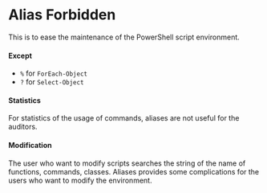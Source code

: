# Alias Forbidden
This is to ease the maintenance of the PowerShell script environment.

#### Except
- ```%``` for ```ForEach-Object```
- ```?``` for ```Select-Object```

#### Statistics
For statistics of the usage of commands, aliases are not useful for the auditors.

#### Modification
The user who want to modify scripts searches the string of the name of functions, commands, classes.
Aliases provides some complications for the users who want to modify the environment.
